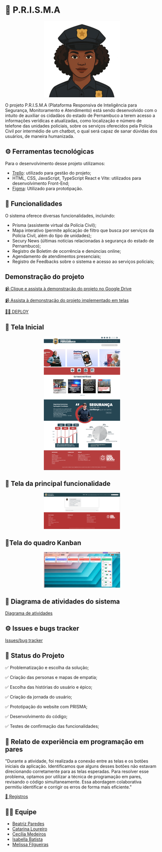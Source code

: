 # 🔎 P.R.I.S.M.A 
<p align="center"> 
  <img src="https://github.com/Cecimedeiros/PRISMA/blob/main/assets/prima.png" width="250"/>
</p>
O projeto P.R.I.S.M.A (Plataforma Responsiva de Inteligência para Segurança, Monitoramento e Atendimento) está sendo desenvolvido com o intuito de auxiliar os cidadãos do estado de Pernambuco a terem acesso a informações verídicas e atualizadas, como localização e número de telefone das unidades policiais, sobre os serviços oferecidos pela Polícia Civil por intermédio de um chatbot, o qual será capaz de sanar dúvidas dos usuários, de maneira humanizada. 


## ⚙️ Ferramentas tecnológicas 

Para o desenvolvimento desse projeto utilizamos: 
* [Trello](https://trello.com/b/IaYicrL2/kanban-residencia): utilizado para gestão do projeto;     
* HTML, CSS, JavaScript, TypeScript React e Vite: utilizados para desenvolvimento Front-End;
* [Figma](https://www.figma.com/design/k6Sru6sQIpMLfAdsbFBosn/prisma-chatB.Ot?node-id=0-1&p=f&t=slOnYhONZFkjsFZ5-0): Utilizado para prototipação.

## 🔹 Funcionalidades 

O sistema oferece diversas funcionalidades, incluindo: 

- Prisma (assistente virtual da Polícia Civil);
- Mapa interativo (permite aplicação de filtro que busca por serviços da Polícia Civil, além do tipo de unidades);
- Secury News (últimas notícias relacionadas à segurança do estado de Pernambuco);
- Registro de Boletim de ocorrência e denúncias online;
- Agendamento de atendimentos presenciais;
- Registro de Feedbacks sobre o sistema e acesso ao serviços policiais;

## Demonstração do projeto
[📹 Clique e assista à demonstração do projeto no Google Drive](https://drive.google.com/file/d/14x26vmcRaU1XsxRZThTFJIgF097MaSKV/view?usp=drive_link)

[📹 Assista à demonstração do projeto implementado em telas](https://drive.google.com/file/d/1RCQv69wypiphXGLzGkayqJ731WcN1REK/view?usp=sharing)

[👩‍💻 DEPLOY](https://prisma-vert.vercel.app/)

## 🔹 Tela Inicial 
<p align="center">
  <img src= "https://github.com/Cecimedeiros/PRISMA/blob/main/assets/telainicial.png" width="250"/>
</p>

## 🔹 Tela da principal funcionalidade
<p align="center"> 
  <img src="https://github.com/Cecimedeiros/PRISMA/blob/main/assets/telaPrisma.png" width="250"/>
</p>

## 🔹Tela do quadro Kanban
<p align="center"> 
  <img src="https://github.com/Cecimedeiros/PRISMA/blob/main/assets/kanban.png" width="250"/>
</p>

## 🔗 Diagrama de atividades do sistema
[Diagrama de atividades](https://lucid.app/lucidchart/5621d7b0-7fd9-4a5e-9b76-6b826c85bdfa/edit?viewport_loc=-4166%2C-715%2C6607%2C2616%2C0_0&invitationId=inv_ed184107-3c1c-4677-a7ba-0b8be9887775)

## ⚙️ Issues e bugs tracker
[Issues/bug tracker](https://github.com/Cecimedeiros/PRISMA/blob/main/assets/issuetrackerATT.png)

## 🚀 Status do Projeto 

✅ Problematização e escolha da solução;
    
✅ Criação das personas e mapas de empatia;

✅ Escolha das histórias do usuário e épico;

✅ Criação da jornada do usuário;

✅ Prototipação do website com PRISMA;

✅ Desenvolvimento do código;

✅ Testes de confirmação das funcionalidades;


## 👥 Relato de experiência em programação em pares 

"Durante a atividade, foi realizada a conexão entre as telas e os botões iniciais da aplicação. Identificamos que alguns desses botões não estavam direcionando corretamente para as telas esperadas. Para resolver esse problema, optamos por utilizar a técnica de programação em pares, revisando o código simultaneamente. Essa abordagem colaborativa permitiu identificar e corrigir os erros de forma mais eficiente."

[📸 Registros](https://github.com/Cecimedeiros/PRISMA/tree/main/assets/dev_pares)

## 👩‍💻 Equipe 
 - [Beatriz Paredes](https://www.linkedin.com/in/beatriz-paredes-do-nascimento-91664a182/)
 - [Catarina Loureiro](https://www.linkedin.com/in/catarina-virginia-lima-loureiro-xavier-439731338?utm_source=share&utm_campaign=share_via&utm_content=profile&utm_medium=ios_app)
 - [Cecília Medeiros](linkedin.com/in/medeiroscecilia22)
 - [Isabella Batista](https://br.linkedin.com/in/isabella-batista-a096452b2)
 - [Melissa Filgueiras](https://www.linkedin.com/in/melissafilgueiras/)
